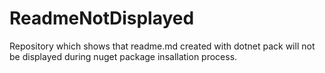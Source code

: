 # ReadmeNotDisplayed
Repository which shows that readme.md created with dotnet pack will not be displayed during nuget package insallation process.
